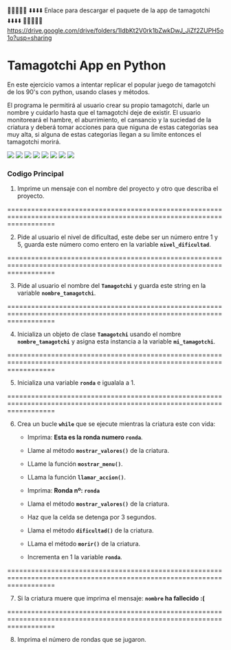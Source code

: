 🩵🩵🩵🩵🩵 ⬇️⬇️⬇️⬇️  Enlace para descargar el paquete de la app de tamagotchi  ⬇️⬇️⬇️⬇️ 🩵🩵🩵🩵🩵
https://drive.google.com/drive/folders/1IdbKt2V0rk1bZwkDwJ_JiZf2ZUPH5o1o?usp=sharing
# Tamagotchi App en Python

En este ejercicio vamos a intentar replicar el popular juego de tamagotchi de los 90's con python, usando clases y métodos.

El programa le permitirá al usuario crear su propio tamagotchi, darle un nombre y cuidarlo hasta que el tamagotchi deje de existir. El usuario monitoreará el hambre, el aburrimiento, el cansancio y la suciedad de la criatura y deberá tomar acciones para que niguna de estas categorias sea muy alta, si alguna de estas categorias llegan a su limite entonces el tamagotchi morirá.

![](./imagenes_readme/01.png)
![](./imagenes_readme/02.png)
![](./imagenes_readme/03.png)
![](./imagenes_readme/04.png)
![](./imagenes_readme/05.png)
![](./imagenes_readme/06.png)
![](./imagenes_readme/07.png)
![](./imagenes_readme/08.png)

### Codigo Principal

1. Imprime un mensaje con el nombre del proyecto y otro que describa el proyecto.

========================================================================================================================

2. Pide al usuario el nivel de dificultad, este debe ser un número entre 1 y 5, guarda este número como entero en la variable **`nivel_dificultad`**.

========================================================================================================================

3. Pide al usuario el nombre del **`Tamagotchi`** y guarda este string en la variable **`nombre_tamagotchi`**.

========================================================================================================================

4. Inicializa un objeto de clase **`Tamagotchi`** usando el nombre **`nombre_tamagotchi`** y asigna esta instancia a la variable **`mi_tamagotchi`**.

========================================================================================================================

5. Inicializa una variable **`ronda`** e igualala a 1.

========================================================================================================================

6. Crea un bucle **`while`** que se ejecute mientras la criatura este con vida:
    - Imprima: **Esta es la ronda numero `ronda`**.
    - Llame al método **`mostrar_valores()`** de la criatura.
    - LLame la función **`mostrar_menu()`**.
    - LLama la función **`llamar_accion()`**.
    
    - Imprima: **Ronda nº: `ronda`**
    - Llama el método **`mostrar_valores()`** de la criatura.
    - Haz que la celda se detenga por 3 segundos.
    
    - Llama el método **`dificultad()`** de la criatura.
    - LLama el método **`morir()`** de la criatura.
    - Incrementa en 1 la variable **`ronda`**.
    
========================================================================================================================

7. Si la criatura muere que imprima el mensaje: **`nombre` ha fallecido :(**

========================================================================================================================

8. Imprima el número de rondas que se jugaron.
